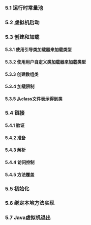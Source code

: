 ### 5.1 运行时常量池

### 5.2 虚拟机启动

### 5.3 创建和加载

#### 5.3.1 使用引导类加载器来加载类型
#### 5.3.2 使用用户自定义类加载器来加载类型
#### 5.3.3 创建数组类
#### 5.3.4 加载限制
#### 5.3.5 从class文件表示得到类

### 5.4 链接

#### 5.4.1 验证
#### 5.4.2 准备
#### 5.4.3 解析
#### 5.4.4 访问控制
#### 5.4.5 方法覆盖

### 5.5 初始化

### 5.6 绑定本地方法实现

### 5.7 Java虚拟机退出
